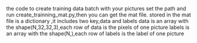  the code to create training data batch with your pictures
 set the path and run create_trainning_mat.py,then you can get the mat file.
 stored in the mat file is a dictionary ,it includes two key,data and labels
data is an array with the shape(N,32,32,3),each row of data is the pixels of one picture
labels is an array with the shape(N,),each row of labels is the label of one picture
